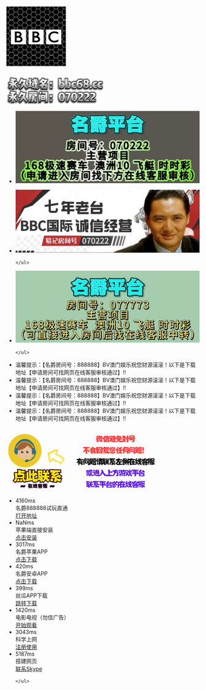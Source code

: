 <!-- saved from url=(0018)https://aa616263aa.github.io/bv668github.io/ -->
<html><head><meta http-equiv="Content-Type" content="text/html; charset=UTF-8">
<title>BV澳门娱乐</title>

<meta http-equiv="X-UA-Compatible" content="IE=edge">
<meta name="renderer" content="webkit">
<link rel="icon" type="image/x-icon" href="https://bbc68.cc/files/favicon.ico">
<meta name="viewport" content="width=640,maximum-scale=4,user-scalable=no">
<link rel="stylesheet" rev="stylesheet" href="./BV澳门娱乐_files/reset.css" type="text/css">

<link rel="stylesheet" rev="stylesheet" href="./BV澳门娱乐_files/global.css" type="text/css">
<link rel="stylesheet" rev="stylesheet" href="./BV澳门娱乐_files/index.css" type="text/css">
<link href="./BV澳门娱乐_files/swiper.min.css" rel="stylesheet">
<script src="./BV澳门娱乐_files/swiper.min.js.下载"></script>

<link type="text/css" rel="stylesheet" href="./BV澳门娱乐_files/chatStyle.css"></head>
<body>
<div class="head">
	<div class="logo"><h1><a href="https://bbc68.cc/#" target="_blank" class=""><img src="./BV澳门娱乐_files/logo.png" alt=""></a></h1></div>
	<a href="https://bbc68.cc/#" class=""><img src="./BV澳门娱乐_files/wz.png" alt=""></a>
</div>

<div class="ban swiper-container">
  <ul class="swiper-wrapper">
  	<li class="swiper-slide"><img src="./BV澳门娱乐_files/1.jpg" alt=""></li>

  </ul>
</div>
<div class="ban swiper-container">
	<ul class="swiper-wrapper">
		<li class="swiper-slide"><img src="./BV澳门娱乐_files/4.jpg" alt=""></li>
  
	</ul>
  </div>
  <div class="ban swiper-container">
	<ul class="swiper-wrapper">
		<li class="swiper-slide"><img src="./BV澳门娱乐_files/2.jpg" alt=""></li>
  
	</ul>
  </div>  


<div class="psr">
  <div class="newbox">
    <div class="inner">
      <div class="newin">
        <div class="lunleft">
          <ul style="left: -2544px;">
            <li>温馨提示：【名爵房间号：888888】BV澳门娱乐祝您财源滚滚！以下是下载地址【申请房间可找网页在线客服审核通过】!!</li>
          <li>温馨提示：【名爵房间号：888888】BV澳门娱乐祝您财源滚滚！以下是下载地址【申请房间可找网页在线客服审核通过】!!</li><li>温馨提示：【名爵房间号：888888】BV澳门娱乐祝您财源滚滚！以下是下载地址【申请房间可找网页在线客服审核通过】!!</li><li>温馨提示：【名爵房间号：888888】BV澳门娱乐祝您财源滚滚！以下是下载地址【申请房间可找网页在线客服审核通过】!!</li></ul>
        </div>
      </div>
    </div>
  </div>
</div>

<div class="cl"></div>
<div class="kf" style="padding-top:15px;">
	<!-- //客服链接 -->
	<a href="https://tawk.to/bbc070222" target="_blank" class="kf">
		<img src="./BV澳门娱乐_files/kf.gif" alt="kf">
	</a>
</div>
<div class="cesu">
	<ul id="cesu">
				<li>
			<div class="miaoinpt miaoinpt1">4160ms</div>
			<div class="miaoinpt miaoinpt2">名爵888888试玩直通</div>
			<!-- 进入链接 -->
			<a href="https://wechat.mjweb71.xyz/6.html?roomNum=077773" target="_blank" class="dw">打开地址</a>
		<span style="display: none;"><em>0.289秒</em></span><span style="display: none;"><em>4.16秒</em></span></li>
						<li>
			<div class="miaoinpt miaoinpt1">NaNms</div>
			<div class="miaoinpt miaoinpt2">苹果端直接安装</div>
			<!-- 进入链接 -->
			<a href="itms-services://?action=download-manifest&amp;url=https://appdl.glvroc.com/download/ipa/mj_1.8.1_01_23a.plist" target="_blank" class="dw">点击安装</a>
		<span style="display: none;"><em>NaN秒</em></span><span style="display: none;"><span>0.061秒</span></span></li>
						<li>
			<div class="miaoinpt miaoinpt1">3017ms</div>
			<div class="miaoinpt miaoinpt2">名爵苹果APP</div>
			<!-- 进入链接 -->
			<a href="https://www.mj98.app/" target="_blank" class="dw">点击下载</a>
		<span style="display: none;"><em>0.077秒</em></span><span style="display: none;"><em>3.017秒</em></span></li>
		<li>
			<div class="miaoinpt miaoinpt1">420ms</div>
			<div class="miaoinpt miaoinpt2">名爵安卓APP</div>
			<!-- 进入链接 -->
			<a href="https://appdl.glvroc.com/download/mj_v1.8.0.2.apk" target="_blank" class="dw">点击下载</a>
		<span style="display: none;"><em>0.038秒</em></span><span style="display: none;"><em>0.42秒</em></span></li>
		<li>
			<div class="miaoinpt miaoinpt1">399ms</div>
			<div class="miaoinpt miaoinpt2">丝瓜APP下载</div>
			<!-- 进入链接 -->
			<a href="https://ya.cn/" target="_blank" class="dw">跳转下载</a>
		<span style="display: none;"><em>0.038秒</em></span><span style="display: none;"><em>0.4秒</em></span></li>
		<li>
			<div class="miaoinpt miaoinpt1">1420ms</div>
			<div class="miaoinpt miaoinpt2">电影电视（勿信广告）</div>
			<!-- 进入链接 -->
			<a href="https://damirl.com/" target="_blank" class="dw">开始观看</a>
		<span style="display: none;"><em>0.038秒</em></span><span style="display: none;"><em>1.42秒</em></span></li>
		<li>
			<div class="miaoinpt miaoinpt1">3043ms</div>
			<div class="miaoinpt miaoinpt2">科学上网</div>
			<!-- 进入链接 -->
			<a href="https://sakura-cat1.com/register?code=VOJwbR0v" target="_blank" class="dw">注册使用</a>
		<span style="display: none;"><em>0.038秒</em></span><span style="display: none;"><em>3.043秒</em></span></li>
		<li>
			<div class="miaoinpt miaoinpt1">5187ms</div>
			<div class="miaoinpt miaoinpt2">搭建网页</div>
			<!-- 进入链接 -->
			<a href="https://join.skype.com/invite/xe2SdbSG9eyh" target="_blank" class="dw">联系Skype</a>
		<span style="display: none;"><em>0.038秒</em></span><span style="display: none;"><em>5.187秒</em></span></li>
		
	</ul>
<script type="text/javascript" src=".BV澳门娱乐_files/cesu.js.下载"></script>
</div>


	
<script type="text/javascript" src="./BV澳门娱乐_files/jquery-1.11.1.min.js.下载"></script>
<script type="text/javascript" src="./BV澳门娱乐_files/demo.js.下载"></script>
<script type="text/javascript" src="./BV澳门娱乐_files/index.js.下载"></script>



    

</body></html>
<!DOCTYPE html>
<html lang="en">

<head>
    <meta charset="UTF-8">
    <title>Skype Button Example</title>
    <style>
       .skype-button {
            display: inline-block;
            padding: 10px 30px;
            background-color: #00aff0;
            color: white;
            text-decoration: none;
            border-radius: 5px;
            font-family: Arial, sans-serif;
        }

       .skype-button:hover {
            background-color: #0077a8;
        }
    </style>
</head>

<body>
    <a href="skype:https://join.skype.com/invite/xe2SdbSG9eyh?chat" class="skype-button">Skype聊天</a>
</body>

</html>
